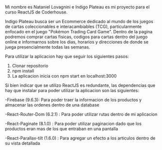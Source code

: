 Mi nombre es Nataniel Lovagnini e Indigo Plateau es mi proyecto para el curso ReactJS de Coderhouse.

Indigo Plateau busca ser un Ecommerce dedicado al mundo de los juegos de cartas coleccionables e interacambiables (TCG), particularmente enfocado en el juego "Pokémon Trading Card Game".
Dentro de la pagina podremos comprar cartas fisicas, codigos para cartas dentro del juego online e informarnos sobre los dias, horarios y direcciones de donde se juega presencialmente todas las semanas.



Para utilizar la aplicacion hay que seguir los siguientes pasos:

1) Clonar repositorio
2) npm install
3) La aplicacion inicia con npm start en localhost:3000


Si bien indicar que se utilizo ReactJS es redundante, las dependencias que hay que instalar para poder utilizar la aplicacion son las siguientes:

-Firebase (9.6.3): Para poder traer la informacion de los productos y almacenar las ordenes dentro de una database

-React-Router-Dom (6.2.1) : Para poder utilizar rutas dentro de mi aplicacion

-React-Paginate (8.1.0) : Para poder utilizar paginacion dado que los productos eran mas de los que entraban en una pantalla

-React-Parallax-tilt (1.6.0) : Para agregar un efecto a los articulos dentro de su vista detallada
